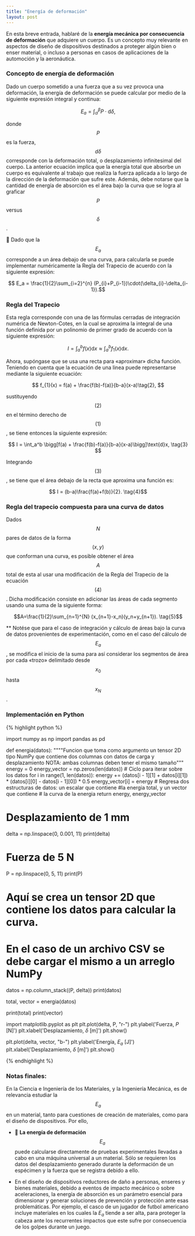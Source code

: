 ```yaml
---
title: "Energía de deformación"
layout: post
---
```


En esta breve entrada, hablaré de la **energía mecánica por consecuencia de deformación** que adquiere un cuerpo. Es un concepto muy relevante en aspectos de diseño de dispositivos destinados a proteger algún bien o enser material, o incluso a personas en casos de aplicaciones de la automoción y la aeronáutica.

### Concepto de energía de deformación
 
Dado un cuerpo sometido a una fuerza que a su vez provoca una deformación, la energía de deformación se puede calcular por medio de la siguiente expresión integral y continua:

$$ E_a = \int_{\alpha}^{\beta} P\cdot \text{d}\delta,  $$

donde $$P$$ es la fuerza, $$d\delta$$ corresponde con la deformación total, o desplazamiento infinitesimal del cuerpo. La anterior ecuación implica que la energía total que absorbe un cuerpo es equivalente al trabajo que realiza la fuerza aplicada a lo largo de la dirección de la deformación que sufre este. Además, debe notarse que la cantidad de energía de absorción es el área bajo la curva que se logra al graficar $$P$$ versus $$\delta$$.

🔑 Dado que la $$E_a$$ corresponde a un área debajo de una curva, para calcularla se puede implementar numéricamente la Regla del Trapecio de acuerdo con la siguiente expresión:

$$ E_a = \frac{1}{2}\sum_{i=2}^{n} (P_{i}+P_{i-1})\cdot(\delta_{i}-\delta_{i-1}).$$

### **Regla del Trapecio**

Esta regla corresponde con una de las fórmulas cerradas de integración numérica de Newton-Cotes, en la cual se aproxima la integral de una función definida por un polinomio de primer grado de acuerdo con la siguiente expresión:

$$ I = \int_a^b f(x)\text{d}x \approx \int_a^b f_{1}(x)\text{d}x \tag{1}. $$ 

Ahora, supóngase que se usa una recta para «aproximar» dicha función. Teniendo en cuenta que la ecuación de una linea puede representarse mediante la siguiente ecuación: 

$$ f_{1}(x) = f(a) + \frac{f(b)-f(a)}{b-a}(x-a)\tag{2}, $$

sustituyendo $$(2)$$ en el término derecho de $$(1)$$, se tiene entonces la siguiente expresión:

$$ I =  \int_a^b \bigg[f(a) + \frac{f(b)-f(a)}{b-a}(x-a)\bigg]\text{d}x, \tag{3} $$

Integrando $$(3)$$, se tiene que el área debajo de la recta que aproxima una función es:

$$ I = (b-a)\frac{f(a)+f(b)}{2}. \tag{4}$$

### **Regla del trapecio compuesta para una curva de datos**

Dados $$N$$ pares de datos de la forma $$(x, y)$$ que conforman una curva, es posible obtener el área $$A$$ total de esta al usar una modificación de la Regla del Trapecio de la ecuación $$(4)$$. Dicha modificación consiste en adicionar las áreas de cada segmento usando una suma de la siguiente forma: 

$$A=\frac{1}{2}\sum_{n=1}^{N} (x_{n+1}-x_n)(y_n+y_{n+1}). \tag{5}$$

** Notése que para el caso de integración y cálculo de áreas bajo la curva de datos provenientes de experimentación, como en el caso del cálculo de $$E_a$$, se modifica el inicio de la suma para así considerar los segmentos de área por cada «trozo» delimitado desde $$x_0$$ hasta $$x_N$$.

### Implementación en Python

{% highlight python %}

import numpy as np
import pandas as pd

def energia(datos):
    """"Funcion que toma como argumento un tensor 2D tipo NumPy
    que contiene dos columnas con datos de carga y desplazamiento
    NOTA: ambas columnas deben tener el mismo tamaño"""
    energy = 0
    energy_vector = np.zeros(len(datos))
    # Ciclo para iterar sobre los datos
    for i in range(1, len(datos)):
        energy += (datos[i - 1][1] + datos[i][1]) * (datos[i][0] - datos[i - 1][0])  * 0.5
        energy_vector[i] = energy
    # Regresa dos estructuras de datos: un escalar que contiene 
    #la energia total, y un vector que contiene
    # la curva de la energia
    return energy, energy_vector
    
# Desplazamiento de 1 mm
delta = np.linspace(0, 0.001, 11)
print(delta)

# Fuerza de 5 N
P = np.linspace(0, 5, 11)
print(P)

# Aquí se crea un tensor 2D que contiene los datos para calcular la curva. 
# En el caso de un archivo CSV se debe cargar el mismo a un arreglo NumPy
datos = np.column_stack((P, delta))
print(datos)

total, vector = energia(datos)

print(total)
print(vector)

import matplotlib.pyplot as plt
plt.plot(delta, P, "r-")
plt.ylabel('Fuerza, $P$ [N]')
plt.xlabel('Desplazamiento, $\delta$ [m]')
plt.show()

plt.plot(delta, vector, "b-")
plt.ylabel('Energía, $E_a$ [J]')
plt.xlabel('Desplazamiento, $\delta$ [m]')
plt.show()

{% endhighlight %}

### Notas finales:

En la Ciencia e Ingeniería de los Materiales, y la Ingeniería Mecánica, es de relevancia estudiar la $$E_a$$ en un material, tanto para cuestiones de creación de materiales, como para el diseño de dispositivos. Por ello, 

* 🔑 **La energía de deformación** $$E_a$$ puede calcularse directamente de pruebas experimentales llevadas a cabo en una máquina universal a un material. Sólo se requieren los datos del desplazamiento generado durante la deformación  de un espécimen y la fuerza que se registra debido a ello.

* En el diseño de dispositivos reductores de daño a personas, enseres y bienes materiales, debido a eventos de impacto mecánico o sobre aceleraciones, la energía de absorción es un parámetro esencial para dimensionar y generar soluciones de prevención y protección ante esas problemáticas. Por ejemplo, el casco de un jugador de futbol americano incluye materiales en los cuales la $E_a$ tiende a ser alta, para proteger la cabeza ante los recurrentes impactos que este sufre por consecuencia de los golpes durante un juego.
